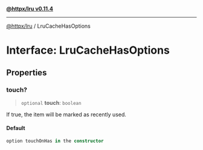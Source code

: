 [**@httpx/lru v0.11.4**](../README.md)

***

[@httpx/lru](../README.md) / LruCacheHasOptions

# Interface: LruCacheHasOptions

## Properties

### touch?

> `optional` **touch**: `boolean`

If true, the item will be marked as recently used.

#### Default

```ts
option touchOnHas in the constructor
```

